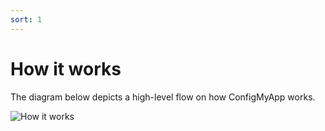 ```yaml
---
sort: 1
---
```


# How it works

The diagram below depicts a high-level flow on how ConfigMyApp works.

![How it works](https://user-images.githubusercontent.com/2548160/87234693-719b4500-c3cb-11ea-9fab-fa82d3e30f21.png)